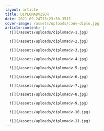 ```yaml
---
layout: article
title: DIPLOMADVISOR
date: 2021-09-24T13:23:50.351Z
cover-image: /assets/uploads/couv-diplo.jpg
article-content: |-
  ![](/assets/uploads/diplomadv-1.jpg)

  ![](/assets/uploads/diplomadv-2.jpg)

  ![](/assets/uploads/diplomadv-3.jpg)

  ![](/assets/uploads/diplomadv-4.jpg)

  ![](/assets/uploads/diplomadv-5.jpg)

  ![](/assets/uploads/diplomadv-6.jpg)

  ![](/assets/uploads/diplomadv-7.jpg)

  ![](/assets/uploads/diplomadv-8.jpg)

  ![](/assets/uploads/diplomadv-9.jpg)

  ![](/assets/uploads/diplomadv-10.jpg)

  ![](/assets/uploads/diplomadv-11.jpg)
---
```

